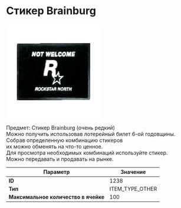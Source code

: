 # Стикер Brainburg

![Item Image](../img/1238.webp?raw=true)

Предмет: Стикер Brainburg (очень редкий)<br>Можно получить использовав лотерейный билет 6-ой годовщины.<br>Собрав определенную комбинацию стикеров<br>их можно обменять на что-то ценное.<br>Для просмотра необходимых комбинаций используйте стикер.<br>Можно передавать и продавать на рынке.


| Параметр | Значение |
|----------|----------|
| **ID** | 1238 |
| **Тип** | ITEM_TYPE_OTHER |
| **Максимальное количество в ячейке** | 100 |


